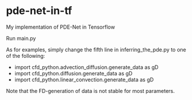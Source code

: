# pde-net-in-tf
My implementation of PDE-Net in Tensorflow

Run main.py

As for examples, simply change the fifth line in inferring_the_pde.py to one of the following:
- import cfd_python.advection_diffusion.generate_data as gD
- import cfd_python.diffusion.generate_data as gD
- import cfd_python.linear_convection.generate_data as gD

Note that the FD-generation of data is not stable for most parameters.

